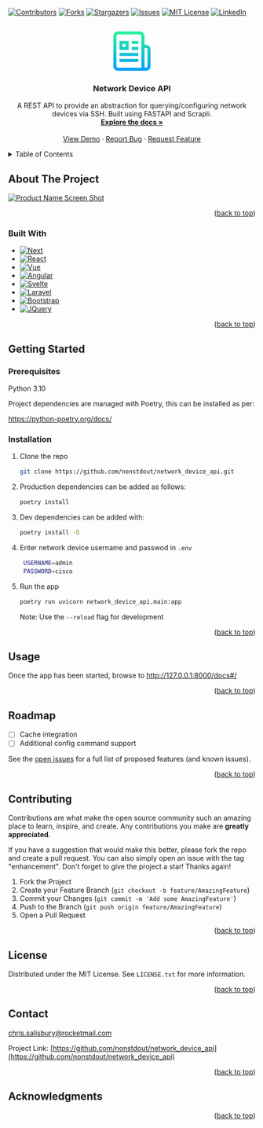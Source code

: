<!-- Improved compatibility of back to top link: See: https://github.com/othneildrew/Best-README-Template/pull/73 -->
<a name="readme-top"></a>
<!--
*** Thanks for checking out the Best-README-Template. If you have a suggestion
*** that would make this better, please fork the repo and create a pull request
*** or simply open an issue with the tag "enhancement".
*** Don't forget to give the project a star!
*** Thanks again! Now go create something AMAZING! :D
-->



<!-- PROJECT SHIELDS -->
<!--
*** I'm using markdown "reference style" links for readability.
*** Reference links are enclosed in brackets [ ] instead of parentheses ( ).
*** See the bottom of this document for the declaration of the reference variables
*** for contributors-url, forks-url, etc. This is an optional, concise syntax you may use.
*** https://www.markdownguide.org/basic-syntax/#reference-style-links
-->
[![Contributors][contributors-shield]][contributors-url]
[![Forks][forks-shield]][forks-url]
[![Stargazers][stars-shield]][stars-url]
[![Issues][issues-shield]][issues-url]
[![MIT License][license-shield]][license-url]
[![LinkedIn][linkedin-shield]][linkedin-url]



<!-- PROJECT LOGO -->
<br />
<div align="center">
  <a href="https://github.com/nonstdout/network_device_api">
    <img src="images/logo.png" alt="Logo" width="80" height="80">
  </a>

<h3 align="center">Network Device API</h3>

  <p align="center">
    A REST API to provide an abstraction for querying/configuring network devices via SSH. Built using FASTAPI and Scrapli.
    <br />
    <a href="https://github.com/nonstdout/network_device_api"><strong>Explore the docs »</strong></a>
    <br />
    <br />
    <a href="https://github.com/nonstdout/network_device_api">View Demo</a>
    ·
    <a href="https://github.com/nonstdout/network_device_api/issues">Report Bug</a>
    ·
    <a href="https://github.com/nonstdout/network_device_api/issues">Request Feature</a>
  </p>
</div>



<!-- TABLE OF CONTENTS -->
<details>
  <summary>Table of Contents</summary>
  <ol>
    <li>
      <a href="#about-the-project">About The Project</a>
      <ul>
        <li><a href="#built-with">Built With</a></li>
      </ul>
    </li>
    <li>
      <a href="#getting-started">Getting Started</a>
      <ul>
        <li><a href="#prerequisites">Prerequisites</a></li>
        <li><a href="#installation">Installation</a></li>
      </ul>
    </li>
    <li><a href="#usage">Usage</a></li>
    <li><a href="#roadmap">Roadmap</a></li>
    <li><a href="#contributing">Contributing</a></li>
    <li><a href="#license">License</a></li>
    <li><a href="#contact">Contact</a></li>
    <li><a href="#acknowledgments">Acknowledgments</a></li>
  </ol>
</details>



<!-- ABOUT THE PROJECT -->
## About The Project

[![Product Name Screen Shot][product-screenshot]](https://example.com)

<p align="right">(<a href="#readme-top">back to top</a>)</p>



### Built With

* [![Next][Next.js]][Next-url]
* [![React][React.js]][React-url]
* [![Vue][Vue.js]][Vue-url]
* [![Angular][Angular.io]][Angular-url]
* [![Svelte][Svelte.dev]][Svelte-url]
* [![Laravel][Laravel.com]][Laravel-url]
* [![Bootstrap][Bootstrap.com]][Bootstrap-url]
* [![JQuery][JQuery.com]][JQuery-url]

<p align="right">(<a href="#readme-top">back to top</a>)</p>



<!-- GETTING STARTED -->
## Getting Started

### Prerequisites

Python 3.10

Project dependencies are managed with Poetry, this can be installed as per: 

https://python-poetry.org/docs/


### Installation

1. Clone the repo
   ```sh
   git clone https://github.com/nonstdout/network_device_api.git
   ```
2. Production dependencies can be added as follows:

    ```sh
    poetry install
    ```

3. Dev dependencies can be added with:

    ```sh
    poetry install -D
    ```

4. Enter network device username and passwod in `.env`
   ```sh
    USERNAME=admin
    PASSWORD=cisco
   ```
5. Run the app

    ```sh
    poetry run uvicorn network_device_api.main:app
    ```

    Note:
        Use the `--reload` flag for development

<p align="right">(<a href="#readme-top">back to top</a>)</p>



<!-- USAGE EXAMPLES -->
## Usage

Once the app has been started, browse to http://127.0.0.1:8000/docs#/

<p align="right">(<a href="#readme-top">back to top</a>)</p>



<!-- ROADMAP -->
## Roadmap

- [ ] Cache integration
- [ ] Additional config command support

See the [open issues](https://github.com/nonstdout/network_device_api/issues) for a full list of proposed features (and known issues).

<p align="right">(<a href="#readme-top">back to top</a>)</p>



<!-- CONTRIBUTING -->
## Contributing

Contributions are what make the open source community such an amazing place to learn, inspire, and create. Any contributions you make are **greatly appreciated**.

If you have a suggestion that would make this better, please fork the repo and create a pull request. You can also simply open an issue with the tag "enhancement".
Don't forget to give the project a star! Thanks again!

1. Fork the Project
2. Create your Feature Branch (`git checkout -b feature/AmazingFeature`)
3. Commit your Changes (`git commit -m 'Add some AmazingFeature'`)
4. Push to the Branch (`git push origin feature/AmazingFeature`)
5. Open a Pull Request

<p align="right">(<a href="#readme-top">back to top</a>)</p>



<!-- LICENSE -->
## License

Distributed under the MIT License. See `LICENSE.txt` for more information.

<p align="right">(<a href="#readme-top">back to top</a>)</p>



<!-- CONTACT -->
## Contact

chris.salisbury@rocketmail.com

Project Link: [https://github.com/nonstdout/network_device_api](https://github.com/nonstdout/network_device_api)

<p align="right">(<a href="#readme-top">back to top</a>)</p>



<!-- ACKNOWLEDGMENTS -->
## Acknowledgments


<p align="right">(<a href="#readme-top">back to top</a>)</p>



<!-- MARKDOWN LINKS & IMAGES -->
<!-- https://www.markdownguide.org/basic-syntax/#reference-style-links -->
[contributors-shield]: https://img.shields.io/github/contributors/nonstdout/network_device_api.svg?style=for-the-badge
[contributors-url]: https://github.com/nonstdout/network_device_api/graphs/contributors
[forks-shield]: https://img.shields.io/github/forks/nonstdout/network_device_api.svg?style=for-the-badge
[forks-url]: https://github.com/nonstdout/network_device_api/network/members
[stars-shield]: https://img.shields.io/github/stars/nonstdout/network_device_api.svg?style=for-the-badge
[stars-url]: https://github.com/nonstdout/network_device_api/stargazers
[issues-shield]: https://img.shields.io/github/issues/nonstdout/network_device_api.svg?style=for-the-badge
[issues-url]: https://github.com/nonstdout/network_device_api/issues
[license-shield]: https://img.shields.io/github/license/nonstdout/network_device_api.svg?style=for-the-badge
[license-url]: https://github.com/nonstdout/network_device_api/blob/master/LICENSE.txt
[linkedin-shield]: https://img.shields.io/badge/-LinkedIn-black.svg?style=for-the-badge&logo=linkedin&colorB=555
[linkedin-url]: https://www.linkedin.com/in/chrissalisbury/
[product-screenshot]: images/screenshot.png
[Next.js]: https://img.shields.io/badge/next.js-000000?style=for-the-badge&logo=nextdotjs&logoColor=white
[Next-url]: https://nextjs.org/
[React.js]: https://img.shields.io/badge/React-20232A?style=for-the-badge&logo=react&logoColor=61DAFB
[React-url]: https://reactjs.org/
[Vue.js]: https://img.shields.io/badge/Vue.js-35495E?style=for-the-badge&logo=vuedotjs&logoColor=4FC08D
[Vue-url]: https://vuejs.org/
[Angular.io]: https://img.shields.io/badge/Angular-DD0031?style=for-the-badge&logo=angular&logoColor=white
[Angular-url]: https://angular.io/
[Svelte.dev]: https://img.shields.io/badge/Svelte-4A4A55?style=for-the-badge&logo=svelte&logoColor=FF3E00
[Svelte-url]: https://svelte.dev/
[Laravel.com]: https://img.shields.io/badge/Laravel-FF2D20?style=for-the-badge&logo=laravel&logoColor=white
[Laravel-url]: https://laravel.com
[Bootstrap.com]: https://img.shields.io/badge/Bootstrap-563D7C?style=for-the-badge&logo=bootstrap&logoColor=white
[Bootstrap-url]: https://getbootstrap.com
[JQuery.com]: https://img.shields.io/badge/jQuery-0769AD?style=for-the-badge&logo=jquery&logoColor=white
[JQuery-url]: https://jquery.com 